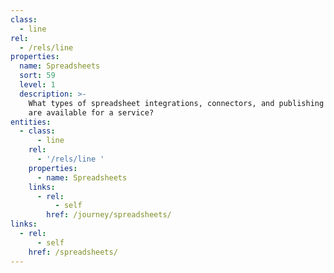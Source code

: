 ```yaml
---
class:
  - line
rel:
  - /rels/line
properties:
  name: Spreadsheets
  sort: 59
  level: 1
  description: >-
    What types of spreadsheet integrations, connectors, and publishing solutions
    are available for a service?
entities:
  - class:
      - line
    rel:
      - '/rels/line '
    properties:
      - name: Spreadsheets
    links:
      - rel:
          - self
        href: /journey/spreadsheets/
links:
  - rel:
      - self
    href: /spreadsheets/
---
```

